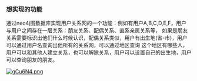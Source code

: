 ### 想实现的功能
通过neo4j图数据库实现用户关系网的一个功能：例如有用户A,B,C,D,E,F，用户与用户之间存在一层关系：朋友关系、配偶关系、直系亲属关系等，
如果是朋友关系需要标识出他们什么时候认识，配偶关系类似，用户有出生地(省-市)，用户可以通过用户名查询出他所有的关系网，可以通过地区查询
这个地区有哪些人，用户可以和其他人建立关系，也可以解除关系，用户可以设置自己的出生地，用户可以查询朋友的朋友。

[![gCu6N4.png](https://z3.ax1x.com/2021/04/27/gCu6N4.png)](https://imgtu.com/i/gCu6N4)

